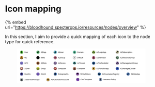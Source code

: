 # Icon mapping

{% embed url="https://bloodhound.specterops.io/resources/nodes/overview" %}

In this section, I aim to provide a quick mapping of each icon to the node type for quick reference.

<figure><img src="../../../.gitbook/assets/image (5).png" alt=""><figcaption></figcaption></figure>

